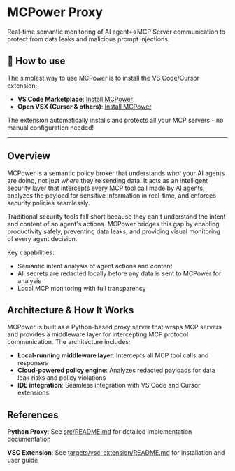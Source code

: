 # MCPower Proxy

Real-time semantic monitoring of AI agent<->MCP Server communication to protect from data leaks and malicious prompt injections.

## 🚀 How to use

The simplest way to use MCPower is to install the VS Code/Cursor extension:

- **VS Code Marketplace**: [Install MCPower](https://marketplace.visualstudio.com/items?itemName=mcpower.mcpower)
- **Open VSX (Cursor & others)**: [Install MCPower](https://open-vsx.org/extension/mcpower/mcpower)

The extension automatically installs and protects all your MCP servers - no manual configuration needed!

---

## Overview

MCPower is a semantic policy broker that understands *what* your AI agents are doing, not just *where* they're sending data. It acts as an intelligent security layer that intercepts every MCP tool call made by AI agents, analyzes the payload for sensitive information in real-time, and enforces security policies seamlessly.

Traditional security tools fall short because they can't understand the intent and content of an agent's actions. MCPower bridges this gap by enabling productivity safely, preventing data leaks, and providing visual monitoring of every agent decision.

Key capabilities:
- Semantic intent analysis of agent actions and content
- All secrets are redacted locally before any data is sent to MCPower for analysis
- Local MCP monitoring with full transparency

## Architecture & How It Works

MCPower is built as a Python-based proxy server that wraps MCP servers and provides a middleware layer for intercepting MCP protocol communication. The architecture includes:

- **Local-running middleware layer**: Intercepts all MCP tool calls and responses
- **Cloud-powered policy engine**: Analyzes redacted payloads for data leak risks and policy violations
- **IDE integration**: Seamless integration with VS Code and Cursor extensions

## References

**Python Proxy**: See [src/README.md](src/README.md) for detailed implementation documentation

**VSC Extension**: See [targets/vsc-extension/README.md](targets/vsc-extension/README.md) for installation and user guide

<!-- mcp-name: io.github.ai-mcpower/mcpower-proxy -->